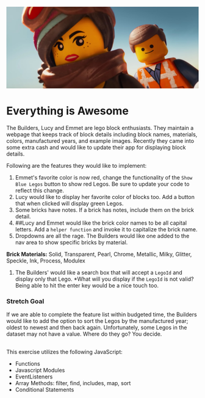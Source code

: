![Lucy and Emmet](builders.jpg)
# Everything is Awesome

 The Builders, Lucy and Emmet are lego block enthusiasts. They maintain a webpage that keeps track of block details including block names, materials, colors, manufactured years, and example images. Recently they came into some extra cash and would like to update their app for displaying block details.

Following are the features they would like to implement:
1. Emmet's favorite color is now red, change the functionality of the `Show Blue Legos` button to show red Legos. Be sure to update your code to reflect this change.
1. Lucy would like to display her favorite color of blocks too. Add a button that when clicked will display green Legos.
1. Some bricks have notes. If a brick has notes, include them on the brick detail.
1. ##Lucy and Emmet would like the brick color names to be all capital letters. Add a `helper function` and invoke it to capitalize the brick name.
1. Dropdowns are all the rage. The Builders would like one added to the nav area to show specific bricks by material.

**Brick Materials:**
Solid, Transparent, Pearl, Chrome, Metallic, Milky, Glitter, Speckle, Ink, Process,
Modulex

1. The Builders' would like a search box that will accept a `LegoId` and display only that Lego. *What will you display if the `LegoId` is not valid? Being able to hit the enter key would be a nice touch too.


### Stretch Goal
If we are able to complete the feature list within budgeted time, the Builders would like to add the option to sort the Legos by the manufactured year; oldest to newest and then back again. Unfortunately, some Legos in the dataset may not have a value. Where do they go? You decide.


##
This exercise utilizes the following JavaScript:

* Functions
* Javascript Modules
* EventListeners
* Array Methods: filter, find, includes, map, sort
* Conditional Statements